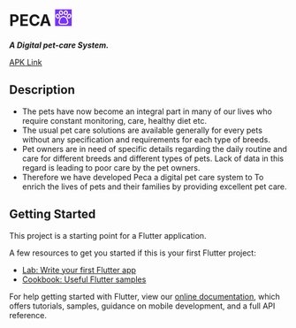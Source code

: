 # PECA <img src="https://raw.githubusercontent.com/Shyam16102001/Peca/main/assets/icons/logo.png" width="30" height="30">
***A Digital pet-care System.***

[APK Link](https://github.com/Shyam16102001/Peca/raw/main/peca.apk)

## Description
* The pets have now become an integral part in many of our lives who require constant monitoring, care, healthy diet etc.
* The usual pet care solutions are available generally for every pets without any specification and requirements for each type of breeds.
* Pet owners are in need of specific details regarding the daily routine and care for different breeds and different types of pets. Lack of data in this regard is leading to poor care by the pet owners.
* Therefore we have developed Peca a digital pet care system to To enrich the lives of pets and their families by providing excellent pet care.

## Getting Started

This project is a starting point for a Flutter application.

A few resources to get you started if this is your first Flutter project:

- [Lab: Write your first Flutter app](https://flutter.dev/docs/get-started/codelab)
- [Cookbook: Useful Flutter samples](https://flutter.dev/docs/cookbook)

For help getting started with Flutter, view our
[online documentation](https://flutter.dev/docs), which offers tutorials,
samples, guidance on mobile development, and a full API reference.

## 
